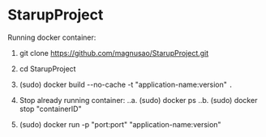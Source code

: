 # StarupProject

Running docker container:

1. git clone https://github.com/magnusao/StarupProject.git

2. cd StarupProject

3. (sudo) docker build --no-cache -t "application-name:version" `.`

4. Stop already running container:
	..a. (sudo) docker ps
	..b. (sudo) docker stop "containerID"

5. (sudo) docker run -p "port:port" "application-name:version"